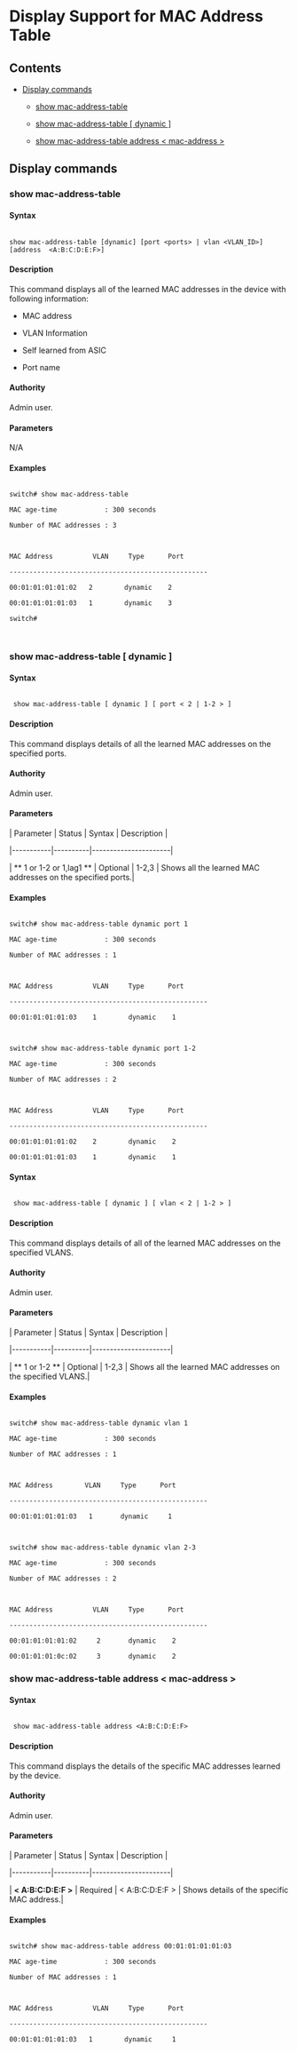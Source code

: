 # Display Support for MAC Address Table

## Contents

- [Display commands](#display-commands)

    - [show mac-address-table](#show-mac-address-table)

    - [show mac-address-table [ dynamic ]](#show-mac-address-table-dynamic)

    - [show mac-address-table address < mac-address >](#show-mac-address-table-address-mac-address)



## Display commands

### show mac-address-table

#### Syntax

```

show mac-address-table [dynamic] [port <ports> | vlan <VLAN_ID>] [address  <A:B:C:D:E:F>]

```

#### Description

This command displays all of the learned MAC addresses in the device with following information:


-   MAC address

-   VLAN Information

-   Self learned from ASIC

-   Port name



#### Authority



Admin user.



#### Parameters



N/A



#### Examples



```

switch# show mac-address-table

MAC age-time            : 300 seconds

Number of MAC addresses : 3



MAC Address          VLAN     Type      Port

--------------------------------------------------

00:01:01:01:01:02   2        dynamic    2

00:01:01:01:01:03   1        dynamic    3

switch#



```

### show mac-address-table [ dynamic ]



#### Syntax



```

 show mac-address-table [ dynamic ] [ port < 2 | 1-2 > ]

```



#### Description



This command displays details of all the learned MAC addresses on the specified ports.



#### Authority



Admin user.



#### Parameters



| Parameter | Status   | Syntax | Description |

|-----------|----------|----------------------|

| ** 1 or 1-2 or 1,lag1 ** | Optional | 1-2,3 | Shows all the learned MAC addresses on the specified ports.|



#### Examples



```

switch# show mac-address-table dynamic port 1

MAC age-time            : 300 seconds

Number of MAC addresses : 1



MAC Address          VLAN     Type      Port

--------------------------------------------------

00:01:01:01:01:03    1        dynamic    1



switch# show mac-address-table dynamic port 1-2

MAC age-time            : 300 seconds

Number of MAC addresses : 2



MAC Address          VLAN     Type      Port

--------------------------------------------------

00:01:01:01:01:02    2        dynamic    2

00:01:01:01:01:03    1        dynamic    1

```
#### Syntax

```

 show mac-address-table [ dynamic ] [ vlan < 2 | 1-2 > ]

```



#### Description



This command displays details of all of the learned MAC addresses on the specified VLANS.



#### Authority



Admin user.



#### Parameters



| Parameter | Status   | Syntax | Description |

|-----------|----------|----------------------|

| ** 1 or 1-2 ** | Optional | 1-2,3 | Shows all the learned MAC addresses on the specified VLANS.|



#### Examples

```

switch# show mac-address-table dynamic vlan 1

MAC age-time            : 300 seconds

Number of MAC addresses : 1



MAC Address        VLAN     Type      Port

--------------------------------------------------

00:01:01:01:01:03   1       dynamic     1



switch# show mac-address-table dynamic vlan 2-3

MAC age-time            : 300 seconds

Number of MAC addresses : 2



MAC Address          VLAN     Type      Port

--------------------------------------------------

00:01:01:01:01:02     2       dynamic    2

00:01:01:01:0c:02     3       dynamic    2

```


### show mac-address-table address < mac-address >



#### Syntax



```

 show mac-address-table address <A:B:C:D:E:F>

```



#### Description

This command displays the details of the specific MAC addresses learned by the device.

#### Authority

Admin user.

#### Parameters



| Parameter | Status   | Syntax | Description |

|-----------|----------|----------------------|

| **< A:B:C:D:E:F >** | Required | < A:B:C:D:E:F > | Shows details of the specific MAC address.|



#### Examples



```

switch# show mac-address-table address 00:01:01:01:01:03

MAC age-time            : 300 seconds

Number of MAC addresses : 1



MAC Address          VLAN     Type      Port

--------------------------------------------------

00:01:01:01:01:03   1        dynamic     1

```
